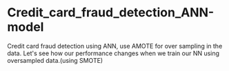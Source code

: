 # Credit_card_fraud_detection_ANN-model
Credit card fraud detection using ANN, use AMOTE for over sampling in the data.
Let's see how our performance changes when we train our NN using oversampled data.(using SMOTE)
